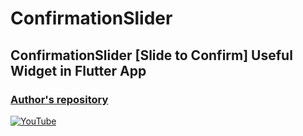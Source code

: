 # ConfirmationSlider
## ConfirmationSlider [Slide to Confirm] Useful Widget in Flutter App

### [Author's repository](https://github.com/TheTechDesigner/ConfirmationSlider-SlidetoConfirm)

[![YouTube](https://img.youtube.com/vi/kGBMWDXwpng/0.jpg)](https://youtu.be/kGBMWDXwpng "ConfirmationSlider [Slide to Confirm] Useful Widget in Flutter App")